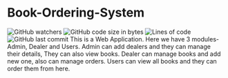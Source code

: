 # Book-Ordering-System
![GitHub watchers](https://img.shields.io/github/watchers/anilectjose/Book-Ordering-System?style=social) ![GitHub code size in bytes](https://img.shields.io/github/languages/code-size/anilectjose/Book-Ordering-System) ![Lines of code](https://img.shields.io/tokei/lines/github/anilectjose/Book-Ordering-System) ![GitHub last commit](https://img.shields.io/github/last-commit/anilectjose/Book-Ordering-System)
This is a Web Application. Here we have 3 modules- Admin, Dealer and Users. Admin can add dealers and they can manage their details, They can also view books. Dealer can manage books and add new one, also can manage orders. Users can view all books and they can order them from here.
